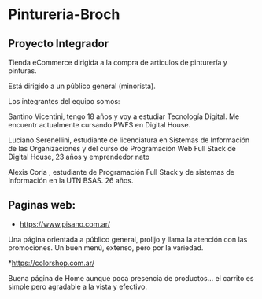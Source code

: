 # Pintureria-Broch 
<h2>
Proyecto Integrador  </h2>

Tienda eCommerce dirigida a la compra de articulos de pinturería y pinturas.

Está dirigido a un público general (minorista).

Los integrantes del equipo somos:

Santino Vicentini, tengo 18 años y voy a estudiar Tecnología Digital.  Me encuentr actualmente cursando  PWFS en Digital House.   

Luciano Serenellini, estudiante de licenciatura en Sistemas de Información de las Organizaciones y del curso de Programación Web Full Stack de Digital House, 23 años y emprendedor nato 

Alexis Coria , estudiante de Programación Full Stack y de sistemas de Información en la UTN BSAS. 26 años.

<h2> Paginas web: </h2>

* https://www.pisano.com.ar/

Una página orientada a público general, prolijo y llama la atención con las promociones. Un buen menú, extenso, pero por la variedad.

*https://colorshop.com.ar/

Buena página de Home aunque poca presencia de productos... el carrito es simple pero agradable a la vista y efectivo.
